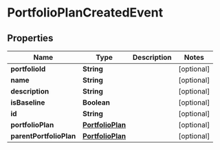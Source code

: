 
# PortfolioPlanCreatedEvent

## Properties
Name | Type | Description | Notes
------------ | ------------- | ------------- | -------------
**portfolioId** | **String** |  |  [optional]
**name** | **String** |  |  [optional]
**description** | **String** |  |  [optional]
**isBaseline** | **Boolean** |  |  [optional]
**id** | **String** |  |  [optional]
**portfolioPlan** | [**PortfolioPlan**](PortfolioPlan.md) |  |  [optional]
**parentPortfolioPlan** | [**PortfolioPlan**](PortfolioPlan.md) |  |  [optional]



